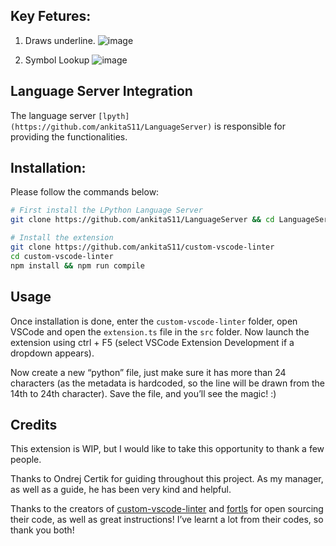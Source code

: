 ## Key Fetures:

1. Draws underline.
 ![image](https://user-images.githubusercontent.com/68434944/170823254-8e391875-8325-45e4-95d2-58d9fd48b88b.png)
 
2. Symbol Lookup
  ![image](https://user-images.githubusercontent.com/68434944/170823314-590190b2-842c-4bf9-8999-829458a4977f.png)
  
## Language Server Integration

The language server `[lpyth](https://github.com/ankitaS11/LanguageServer)` is responsible for providing the functionalities. 


## Installation:

Please follow the commands below:

```bash
# First install the LPython Language Server
git clone https://github.com/ankitaS11/LanguageServer && cd LanguageServer && python3 setup.py install

# Install the extension
git clone https://github.com/ankitaS11/custom-vscode-linter
cd custom-vscode-linter
npm install && npm run compile
```

## Usage

Once installation is done, enter the `custom-vscode-linter` folder, open VSCode and open the `extension.ts` file in the `src` folder. Now launch the extension using ctrl + F5 (select VSCode Extension Development if a dropdown appears).

Now create a new “python” file, just make sure it has more than 24 characters (as the metadata is hardcoded, so the line will be drawn from the 14th to 24th character). Save the file, and you’ll see the magic! :)

## Credits

This extension is WIP, but I would like to take this opportunity to thank a few people.

Thanks to Ondrej Certik for guiding throughout this project. As my manager, as well as a guide, he has been very kind and helpful.

Thanks to the creators of [custom-vscode-linter](https://github.com/hchiam/custom-vscode-linter) and [fortls](https://github.com/gnikit/fortls/tree/master/fortls) for open sourcing their code, as well as great instructions! I’ve learnt a lot from their codes, so thank you both!

